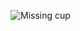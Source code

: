 ![Missing cup](https://thumbs.dreamstime.com/z/dashed-line-coffee-cup-abstract-vector-illustration-silhouette-background-119209773.jpg)
